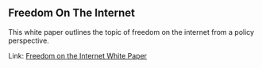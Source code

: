 
## Freedom On The Internet

This white paper outlines the topic of freedom on the internet from a policy perspective.

Link: [Freedom on the Internet White Paper](https://drive.google.com/file/d/14lxO91gcUM91lwPUzRFGB1JwRYK5yq00/view?usp=sharing)
